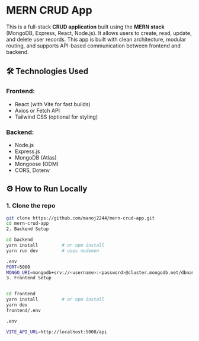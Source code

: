 # MERN CRUD App

This is a full-stack **CRUD application** built using the **MERN stack** (MongoDB, Express, React, Node.js). It allows users to create, read, update, and delete user records. This app is built with clean architecture, modular routing, and supports API-based communication between frontend and backend.

## 🛠 Technologies Used

### Frontend:
- React (with Vite for fast builds)
- Axios or Fetch API
- Tailwind CSS (optional for styling)

### Backend:
- Node.js
- Express.js
- MongoDB (Atlas)
- Mongoose (ODM)
- CORS, Dotenv

## ⚙️ How to Run Locally

### 1. Clone the repo

```bash
git clone https://github.com/manoj2244/mern-crud-app.git
cd mern-crud-app
2. Backend Setup

cd backend
yarn install         # or npm install
yarn run dev         # uses nodemon

.env
PORT=5000
MONGO_URI=mongodb+srv://<username>:<password>@cluster.mongodb.net/dbname
3. Frontend Setup


cd frontend
yarn install         # or npm install
yarn dev
frontend/.env

.env

VITE_API_URL=http://localhost:5000/api

